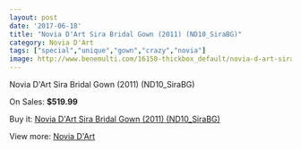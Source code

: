 ```yaml
---
layout: post
date: '2017-06-18'
title: "Novia D'Art Sira Bridal Gown (2011) (ND10_SiraBG)"
category: Novia D'Art
tags: ["special","unique","gown","crazy","novia"]
image: http://www.benemulti.com/16150-thickbox_default/novia-d-art-sira-bridal-gown-2011-nd10sirabg.jpg
---
```

Novia D'Art Sira Bridal Gown (2011) (ND10_SiraBG)

On Sales: **$519.99**
<a href="https://www.benemulti.com/en/novia-d-art/6151-novia-d-art-sira-bridal-gown-2011-nd10sirabg.html"><amp-img layout="responsive" width="600" height="600" src="//www.benemulti.com/16150-thickbox_default/novia-d-art-sira-bridal-gown-2011-nd10sirabg.jpg" alt="Novia D'Art Sira Bridal Gown (2011) (ND10_SiraBG) 0" /></a>
<a href="https://www.benemulti.com/en/novia-d-art/6151-novia-d-art-sira-bridal-gown-2011-nd10sirabg.html"><amp-img layout="responsive" width="600" height="600" src="//www.benemulti.com/16152-thickbox_default/novia-d-art-sira-bridal-gown-2011-nd10sirabg.jpg" alt="Novia D'Art Sira Bridal Gown (2011) (ND10_SiraBG) 1" /></a>
<a href="https://www.benemulti.com/en/novia-d-art/6151-novia-d-art-sira-bridal-gown-2011-nd10sirabg.html"><amp-img layout="responsive" width="600" height="600" src="//www.benemulti.com/16151-thickbox_default/novia-d-art-sira-bridal-gown-2011-nd10sirabg.jpg" alt="Novia D'Art Sira Bridal Gown (2011) (ND10_SiraBG) 2" /></a>

Buy it: [Novia D'Art Sira Bridal Gown (2011) (ND10_SiraBG)](https://www.benemulti.com/en/novia-d-art/6151-novia-d-art-sira-bridal-gown-2011-nd10sirabg.html "Novia D'Art Sira Bridal Gown (2011) (ND10_SiraBG)")

View more: [Novia D'Art](https://www.benemulti.com/en/52-novia-d-art "Novia D'Art")